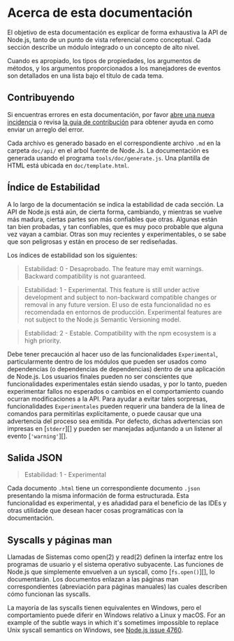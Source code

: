 # Acerca de esta documentación

<!--introduced_in=v0.10.0-->
<!-- type=misc -->

El objetivo de esta documentación es explicar de forma exhaustiva la API de Node.js, tanto de un punto de vista referencial como conceptual. Cada sección describe un módulo integrado o un concepto de alto nivel.

Cuando es apropiado, los tipos de propiedades, los argumentos de métodos, y los argumentos proporcionados a los manejadores de eventos son detallados en una lista bajo el título de cada tema.

## Contribuyendo

Si encuentras errores en esta documentación, por favor [abre una nueva incidencia](https://github.com/nodejs/node/issues/new) o revisa [la guia de contribución](https://github.com/nodejs/node/blob/master/CONTRIBUTING.md) para obtener ayuda en como enviar un arreglo del error.

Cada archivo es generado basado en el correspondiente archivo `.md` en la carpeta `doc/api/` en el arbol fuente de Node.Js. La documentación es generada usando el programa `tools/doc/generate.js`. Una plantilla de HTML está ubicada en `doc/template.html`.

## Índice de Estabilidad

<!--type=misc-->

A lo largo de la documentación se indica la estabilidad de cada sección. La API de Node.js está aún, de cierta forma, cambiando, y mientras se vuelve más madura, ciertas partes son más confiables que otras. Algunas están tan bien probadas, y tan confiables, que es muy poco probable que alguna vez vayan a cambiar. Otras son muy recientes y experimentables, o se sabe que son peligrosas y están en proceso de ser rediseñadas.

Los índices de estabilidad son los siguientes:

> Estabilidad: 0 - Desaprobado. The feature may emit warnings. Backward compatibility is not guaranteed.

<!-- separator -->

> Estabilidad: 1 - Experimental. This feature is still under active development and subject to non-backward compatible changes or removal in any future version. El uso de esta funcionalidad no es recomendada en entornos de producción. Experimental features are not subject to the Node.js Semantic Versioning model.

<!-- separator -->

> Estabilidad: 2 - Estable. Compatibility with the npm ecosystem is a high priority.

Debe tener precaución al hacer uso de las funcionalidades `Experimental`, particularmente dentro de los módulos que pueden ser usados como dependencias (o dependencias de dependencias) dentro de una aplicación de Node.js. Los usuarios finales pueden no ser conscientes que funcionalidades experimentales están siendo usadas, y por lo tanto, pueden experimentar fallos no esperados o cambios en el comportamiento cuando ocurran modificaciones a la API. Para ayudar a evitar tales sorpresas, funcionalidades `Experimentales` pueden requerir una bandera de la línea de comandos para permitirlas explícitamente, o puede causar que una advertencia del proceso sea emitida. Por defecto, dichas advertencias son impresas en [`stderr`][] y pueden ser manejadas adjuntando a un listener al evento [`'warning'`][].

## Salida JSON
<!-- YAML
added: v0.6.12
-->

> Estabilidad: 1 - Experimental

Cada documento `.html` tiene un correspondiente documento `.json` presentando la misma información de forma estructurada. Esta funcionalidad es experimental, y es añadidad para el beneficio de las IDEs y otras utilidade que desean hacer cosas programáticas con la documentación.

## Syscalls y páginas man

Llamadas de Sistemas como open(2) y read(2) definen la interfaz entre los programas de usuario y el sistema operativo subyacente. Las funciones de Node.js que simplemente envuelven a un syscall, como [`fs.open()`][], lo documentarán. Los documentos enlazan a las páginas man correspondientes (abreviación para páginas manuales) las cuales describen cómo funcionan las syscalls.

La mayoría de las syscalls tienen equivalentes en Windows, pero el comportamiento puede diferir en Windows relativo a Linux y macOS. For an example of the subtle ways in which it's sometimes impossible to replace Unix syscall semantics on Windows, see [Node.js issue 4760](https://github.com/nodejs/node/issues/4760).
